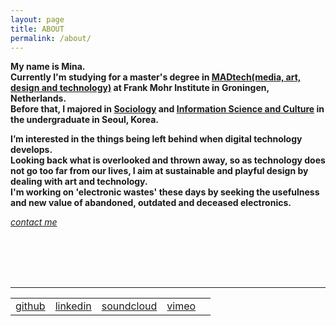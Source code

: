 ```yaml
---
layout: page
title: ABOUT
permalink: /about/
---
```


<p><b>
My name is Mina.<br/>
Currently I'm studying for a master's degree in <a href="http://fmi.academieminerva.nl/Programs/MADtech" target="blank">MADtech(media, art, design and technology)</a> at Frank Mohr Institute in Groningen, Netherlands.<br/>
Before that, I majored in <a href="http://sociology.snu.ac.kr/eng" target="blank">Sociology</a> and <a href="http://isc.snu.ac.kr/" target="blank">Information Science and Culture</a> in the undergraduate in Seoul, Korea.
</b></p>

<p><b>
I’m interested in the things being left behind when digital technology develops.<br/>
Looking back what is overlooked and thrown away, so as technology does not go too far from our lives, I aim at sustainable and playful design by dealing with art and technology.
<br/>
I'm working on 'electronic wastes' these days by seeking the usefulness and new value of abandoned, outdated and deceased electronics.
</b></p>

<address>
  <a href="mailto:lucid2713@gmail.com"><span class="icon email"></span>contact me</a>
</address>

<br/><br/><br/><br/>
<hr>
<table id="other_links">
<tr>
<td><a href="http://github.com/lucid2713" target="blank"><span class="icon github"></span>github</a></td>
<td><a href="https://www.linkedin.com/in/mina-kim-66b849156/" target="blank"><span class="icon linkedin"></span>linkedin</a></td>
<td><a href="https://soundcloud.com/mina-vitamina" target="blank"><span class="icon soundcloud"></span>soundcloud</a></td>
<td><a href="https://vimeo.com/vitamina" target="blank"><span class="icon vimeo"></span>vimeo</a></td>
<td><a href="https://www.facebook.com/mina.kim.vitamina" target="blank"><span class="icon facebook"></span></a></td>
</tr>
</table>
